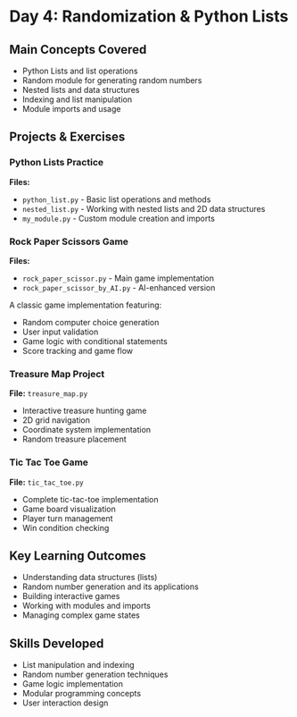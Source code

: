 # Day 4: Randomization & Python Lists

## Main Concepts Covered
- Python Lists and list operations
- Random module for generating random numbers
- Nested lists and data structures
- Indexing and list manipulation
- Module imports and usage

## Projects & Exercises

### Python Lists Practice
**Files:**
- `python_list.py` - Basic list operations and methods
- `nested_list.py` - Working with nested lists and 2D data structures
- `my_module.py` - Custom module creation and imports

### Rock Paper Scissors Game
**Files:**
- `rock_paper_scissor.py` - Main game implementation
- `rock_paper_scissor_by_AI.py` - AI-enhanced version

A classic game implementation featuring:
- Random computer choice generation
- User input validation
- Game logic with conditional statements
- Score tracking and game flow

### Treasure Map Project
**File:** `treasure_map.py`
- Interactive treasure hunting game
- 2D grid navigation
- Coordinate system implementation
- Random treasure placement

### Tic Tac Toe Game
**File:** `tic_tac_toe.py`
- Complete tic-tac-toe implementation
- Game board visualization
- Player turn management
- Win condition checking

## Key Learning Outcomes
- Understanding data structures (lists)
- Random number generation and its applications
- Building interactive games
- Working with modules and imports
- Managing complex game states

## Skills Developed
- List manipulation and indexing
- Random number generation techniques
- Game logic implementation
- Modular programming concepts
- User interaction design
